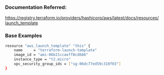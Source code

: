 ### Documentation Referred:

https://registry.terraform.io/providers/hashicorp/aws/latest/docs/resources/launch_template

### Base Examples

```sh
resource "aws_launch_template" "this" {
    name     = "terraform-launch-template"
    image_id = "ami-06b21ccaeff8cd686"
    instance_type = "t2.micro"
    vpc_security_group_ids = ["sg-06dc77ed59c310f03"]
}
```